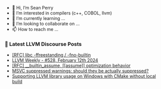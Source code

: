- 👋 Hi, I’m Sean Perry
- 👀 I’m interested in compilers (c++, COBOL, llvm)
- 🌱 I’m currently learning ...
- 💞️ I’m looking to collaborate on ...
- 📫 How to reach me ...

<!---
s66perry/s66perry is a ✨ special ✨ repository because its `README.md` (this file) appears on your GitHub profile.
You can click the Preview link to take a look at your changes.
--->
### 📕 Latest LLVM Discourse Posts

<!-- DISCOURSE-LLVM:START -->
- [[RFC] libc -ffreestanding / -fno-builtin](https://discourse.llvm.org/t/rfc-libc-ffreestanding-fno-builtin/75883#post_8)
- [LLVM Weekly - #528, February 12th 2024](https://discourse.llvm.org/t/llvm-weekly-528-february-12th-2024/76950#post_1)
- [[RFC] __builtin_assume, [[assume]] optimization behavior](https://discourse.llvm.org/t/rfc-builtin-assume-assume-optimization-behavior/76943#post_4)
- [MSVC suppressed warnings: should they be actually suppressed?](https://discourse.llvm.org/t/msvc-suppressed-warnings-should-they-be-actually-suppressed/76939#post_3)
- [Supporting LLVM library usage on Windows with CMake without local build](https://discourse.llvm.org/t/supporting-llvm-library-usage-on-windows-with-cmake-without-local-build/76782#post_4)
<!-- DISCOURSE-LLVM:END -->
